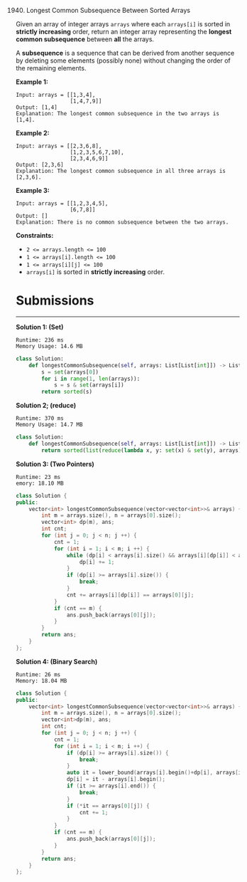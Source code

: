 1940. Longest Common Subsequence Between Sorted Arrays

Given an array of integer arrays `arrays` where each `arrays[i]` is sorted in **strictly increasing** order, return an integer array representing the **longest common subsequence** between **all** the arrays.

A **subsequence** is a sequence that can be derived from another sequence by deleting some elements (possibly none) without changing the order of the remaining elements.

 

**Example 1:**
```
Input: arrays = [[1,3,4],
                 [1,4,7,9]]
Output: [1,4]
Explanation: The longest common subsequence in the two arrays is [1,4].
```

**Example 2:**
```
Input: arrays = [[2,3,6,8],
                 [1,2,3,5,6,7,10],
                 [2,3,4,6,9]]
Output: [2,3,6]
Explanation: The longest common subsequence in all three arrays is [2,3,6].
```

**Example 3:**
```
Input: arrays = [[1,2,3,4,5],
                 [6,7,8]]
Output: []
Explanation: There is no common subsequence between the two arrays.
```

**Constraints:**

* `2 <= arrays.length <= 100`
* `1 <= arrays[i].length <= 100`
* `1 <= arrays[i][j] <= 100`
* `arrays[i]` is sorted in **strictly increasing** order.

# Submissions
---
**Solution 1: (Set)**
```
Runtime: 236 ms
Memory Usage: 14.6 MB
```
```python
class Solution:
    def longestCommonSubsequence(self, arrays: List[List[int]]) -> List[int]:
        s = set(arrays[0])
        for i in range(1, len(arrays)):
            s = s & set(arrays[i])
        return sorted(s)
```

**Solution 2; (reduce)**
```
Runtime: 370 ms
Memory Usage: 14.7 MB
```
```python
class Solution:
    def longestCommonSubsequence(self, arrays: List[List[int]]) -> List[int]:
        return sorted(list(reduce(lambda x, y: set(x) & set(y), arrays)))
```

**Solution 3: (Two Pointers)**
```
Runtime: 23 ms
emory: 18.10 MB
```
```c++
class Solution {
public:
    vector<int> longestCommonSubsequence(vector<vector<int>>& arrays) {
        int m = arrays.size(), n = arrays[0].size();
        vector<int> dp(m), ans;
        int cnt;
        for (int j = 0; j < n; j ++) {
            cnt = 1;
            for (int i = 1; i < m; i ++) {
                while (dp[i] < arrays[i].size() && arrays[i][dp[i]] < arrays[0][j]) {
                    dp[i] += 1;
                }
                if (dp[i] >= arrays[i].size()) {
                    break;
                }
                cnt += arrays[i][dp[i]] == arrays[0][j];
            }
            if (cnt == m) {
                ans.push_back(arrays[0][j]);
            }
        }
        return ans;
    }
};
```

**Solution 4: (Binary Search)**
```
Runtime: 26 ms
Memory: 18.04 MB
```
```c++
class Solution {
public:
    vector<int> longestCommonSubsequence(vector<vector<int>>& arrays) {
        int m = arrays.size(), n = arrays[0].size();
        vector<int>dp(m), ans;
        int cnt;
        for (int j = 0; j < n; j ++) {
            cnt = 1;
            for (int i = 1; i < m; i ++) {
                if (dp[i] >= arrays[i].size()) {
                    break;
                }
                auto it = lower_bound(arrays[i].begin()+dp[i], arrays[i].end(), arrays[0][j]);
                dp[i] = it - arrays[i].begin();
                if (it >= arrays[i].end()) {
                    break;
                }
                if (*it == arrays[0][j]) {
                    cnt += 1;
                }
            }
            if (cnt == m) {
                ans.push_back(arrays[0][j]);
            }
        }
        return ans;
    }
};
```

